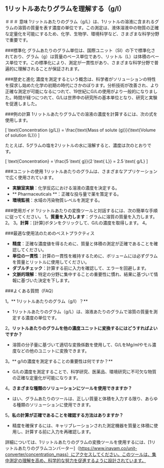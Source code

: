 ## 1リットルあたりグラムを理解する（g/l）

＃＃＃ 意味
1リットルあたりのグラム（g/L）は、1リットルの溶液に含まれるグラムの溶質の質量を表す濃度の単位です。この測定は、液体溶液中の物質の正確な定量化を可能にするため、化学、生物学、環境科学など、さまざまな科学分野で重要です。

###標準化
グラムあたりのグラム単位は、国際ユニット（SI）の下で標準化されており、グラム（g）は質量のベース単位であり、リットル（L）は体積のベース単位です。この標準化により、測定が一貫性があり、さまざまな科学分野で普遍的に理解されることが保証されます。

###歴史と進化
濃度を測定するという概念は、科学者がソリューションの特性を探求し始めた化学の初期の時代にさかのぼります。分析技術が改善され、より正確な測定が可能になるにつれて、19世紀にG/Lの使用がより一般的になりました。時間が経つにつれて、G/Lは世界中の研究所の基本単位となり、研究と実験を促進しました。

###例の計算
1リットルあたりグラムでの溶液の濃度を計算するには、次の式を使用します。

\[ \text{Concentration (g/L)} = \frac{\text{Mass of solute (g)}}{\text{Volume of solution (L)}} \]

たとえば、5グラムの塩を2リットルの水に溶解すると、濃度は次のとおりです。

\[ \text{Concentration} = \frac{5 \text{ g}}{2 \text{ L}} = 2.5 \text{ g/L} \]

###ユニットの使用
1リットルあたりのグラムは、さまざまなアプリケーションで広く使用されています。
-  **実験室実験**：化学反応における溶液の濃度を決定する。
-  ** Pharmaceuticals **：正確な投与量で薬を策定する。
-  **環境監視**：水域の汚染物質レベルを測定する。

###使用ガイド
1リットルあたりの変換ツールと対話するには、次の簡単な手順に従ってください。
1。**質量を入力します**：グラムに溶質の質量を入力します。
2。
3。**計算**：[計算]ボタンをクリックして、G/Lの濃度を取得します。
4。

###最適な使用法のためのベストプラクティス
-  **精度**：正確な濃度値を得るために、質量と体積の測定が正確であることを確認してください。
-  **単位の一貫性**：計算の一貫性を維持するために、ボリュームには必ずグラムを質量とリットルに使用してください。
-  **ダブルチェック**：計算する前に入力を確認して、エラーを回避します。
-  **文脈的理解**：特定の分野に集中することの重要性に慣れ、結果に基づいて情報に基づいた決定を下します。

###よくある質問（FAQ）

1。** 1リットルあたりのグラム（g/l）？**
-  1リットルあたりのグラム（g/L）は、溶液あたりのグラムで溶質の質量を測定する濃度の単位です。

2。**リットルあたりのグラムを他の濃度ユニットに変換するにはどうすればよいですか？**
- 溶質の分子量に基づいて適切な変換係数を使用して、G/LをMg/mlやモル濃度などの他のユニットに変換できます。

3。** g/lの濃度を測定することの重要性は何ですか？**
-  G/Lの濃度を測定することで、科学研究、医薬品、環境研究に不可欠な物質の正確な定量化が可能になります。

4。**さまざまな種類のソリューションにツールを使用できますか？**
- はい、グラムあたりのツールは、正しい質量と体積を入力する限り、あらゆる種類のソリューションに使用できます。

5。**私の計算が正確であることを確認する方法はありますか？**
- 精度を確保するには、キャリブレーションされた測定機器を質量と体積に使用し、計算する前に入力を再確認します。

詳細については、1リットルあたりのグラムの変換ツールを使用するには、[1リットルあたりのグラムコンバーター]（https://www.inayam.co/unit-converter/concentration_mass）にアクセスしてください。このツールは、集中測定の理解を高め、科学的な努力を促進するように設計されています。